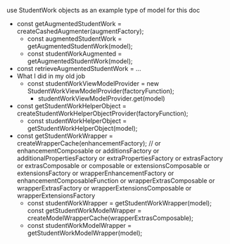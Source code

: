 use StudentWork objects as an example type of model for this doc

- const getAugmentedStudentWork = createCashedAugmenter(augmentFactory);
  - const augmentedStudentWork = getAugmentedStudentWork(model);
  - const studentWorkAugmented = getAugmentedStudentWork(model);
- const retrieveAugmentedStudentWork = ...
- What I did in my old job
  - const studentWorkViewModelProvider = new StudentWorkViewModelProvider(factoryFunction);
    - studentWorkViewModelProvider.get(model)
- const getStudentWorkHelperObject = createStudentWorkHelperObjectProvider(factoryFunction);
  - const studentWorkHelperObject = getStudentWorkHelperObject(model);
- const getStudentWorkWrapper = createWrapperCache(enhancementFactory); // or enhancementComposable or additionsFactory or additionalPropertiesFactory or extraPropertiesFactory or extrasFactory or extrasComposable or composable or extensionsComposable or extensionsFactory or wrapperEnhancementFactory or enhancementComposableFunction or wrapperExtrasComposable or wrapperExtrasFactory or wrapperExtensionsComposable or wrapperExtensionsFactory
  - const studentWorkWrapper = getStudentWorkWrapper(model);
const getStudentWorkModelWrapper = createModelWrapperCache(wrapperExtrasComposable);
  - const studentWorkModelWrapper = getStudentWorkModelWrapper(model);
